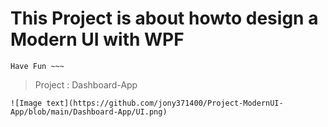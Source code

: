 # This Project is about howto design a Modern UI with WPF
```
Have Fun ~~~
```

> Project : Dashboard-App
```
![Image text](https://github.com/jony371400/Project-ModernUI-App/blob/main/Dashboard-App/UI.png)
```
